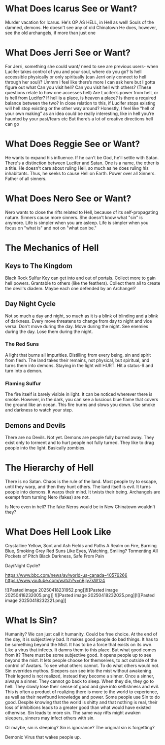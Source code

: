 # What Does Icarus See or Want?
Murder vacation for Icarus. He's OP AS HELL, in Hell as well!
Souls of the damned, demons.
He doesn't see any of old Chinatown
He does, however, see the old archangels, if more than just one

# What Does Jerri See or Want?
For Jerri, something she could want/ need to see are previous users- when Lucifer takes control of you and your soul, where do you go? Is hell accessible physically or only spiritually (can Jerri only connect to hell through her soul)?
Ummm
I feel like there’s more I can ask here but I gotta figure out what
Can you visit hell? Can you visit hell with others? (These questions relate to how one accesses hell)
Are Lucifer’s power from hell, or is hell from Lucifer?
If hell is a place, is heaven a place? Is there a required balance between the two?
In close relation to this, if Lucifer stops existing will hell stop existing or the other way around?
Honestly, I feel like “hell of your own making” as an idea could be really interesting, like in hell you’re haunted by your past/fears etc
But there’s a lot of creative directions hell can go

# What Does Reggie See or Want?
He wants to expand his influence. If he can't be God, he'll settle with Satan.
There's a distinction between Lucifer and Satan. One is a name, the other is a title.
He doesn't care about ruling Hell, so much as he does ruling his inhabitants. Thus, he seeks to cause Hell on Earth.
Power over all Sinners. Father of all sinners.

# What Does Nero See or Want?
Nero wants to close the rifts related to Hell, because of its self-propagating nature.
Sinners cause more sinners. She doesn't know what "sin" is anymore.
Life is simpler when you are asleep. Life is simpler when you focus on "what is" and not on "what can be."

# The Mechanics of Hell
## Keys to The Kingdom
Black Rock Sulfur Key can get into and out of portals. Collect more to gain hell powers. Grantable to others (like the feathers). Collect them all to create the devil's diadem. Maybe each one defended by an Archangel?

## Day Night Cycle
Not so much a day and night, so much as it is a blink of blinding and a blink of darkness. Every move threatens to change from day to night and vice versa. Don't move during the day. Move during the night. See enemies during the day. Lose them during the night.
### The Red Suns
A light that burns all impurities. Distilling from every being, sin and spirit from flesh. The land takes their remains, not physical, but spiritual, and turns them into demons.
Staying in the light will HURT. Hit a status-6 and turn into a demon.
### Flaming Sulfur
The fire itself is barely visible in light. It can be noticed wherever there is smoke. However, in the dark, you can see a luscious blue flame that covers the ground like an ocean. This fire burns and slows you down.
Use smoke and darkness to watch your step.

## Demons and Devils
There are no Devils. Not yet.
Demons are people fully burned away. They exist only to torment and to hurt people not fully turned. They like to drag people into the light. Basically zombies.
# The Hierarchy of Hell
There is no Satan. Chaos is the rule of the land. Most people try to escape, until they warp, and then they hunt others.
The land itself is evil. It turns people into demons. It warps their mind. It twists their being.
Archangels are exempt from turning
Nero (fakes) are not.

Is Nero even in hell? The fake Neros would be in New Chinatown wouldn't they?

# What Does Hell Look Like

Crystalline Yellow, Soot and Ash Fields and Paths
A Realm on Fire, Burning Blue, Smoking Grey
Red Suns Like Eyes, Watching, Smiling? Tormenting All
Pockets of Pitch Black Darkness, Safe From Pain

Day/Night Cycle?

https://www.bbc.com/news/av/world-us-canada-40576266
https://www.youtube.com/watch?v=nBjlyZsW1z4

![[Pasted image 20250418231952.png]]![[Pasted image 20250418232005.png]]
![[Pasted image 20250418232025.png]]![[Pasted image 20250418232221.png]]

# What Is Sin?
Humanity? We can just call it humanity. Could be free choice.
At the end of the day, it is subjectively bad. It makes good people do bad things.
It has to be something beyond the Mist. It has to be a force that exists on its own.
Like a virus that infects. It damns them to this place. But what good comes from it? There must be some subjective good.
It opens people up to see beyond the mist. It lets people choose for themselves, to act outside of the control of Avatars. To see what others cannot. To do what others would not.
Sin overrides mythos. Sleepers can see into the mist without awakening. Their legend is not realized, instead they become a sinner.
Once a sinner, always a sinner. They cannot go back to sleep. When they die, they go to hell. They slowly lose their sense of good and give into selfishness and evil. This is often a product of realizing there is more to the world to experience, as well as their newfound knowledge and power.
Some people use Sin to do good. Despite knowing that the world is shitty and that nothing is real, their loss of inhibitions leads to a greater good than what would have existed otherwise.
Sin leads to more sin. The same way rifts might awaken sleepers, sinners may infect others with sin.

Or maybe, sin is sleeping? Sin is ignorance? The original sin is forgetting?

Demonic Virus that wakes people up.